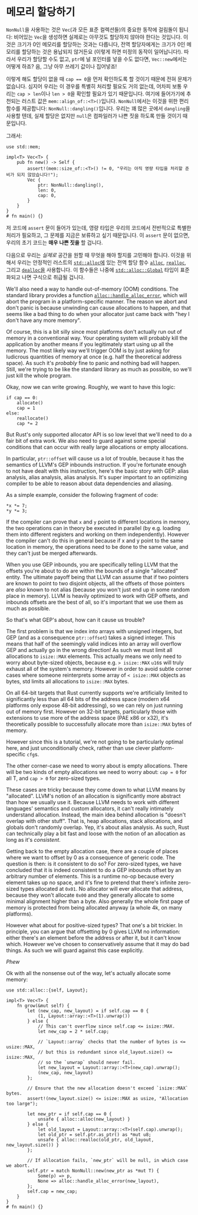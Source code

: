 # 메모리 할당하기

`NonNull`을 사용하는 것은 `Vec`(과 모든 표준 컬렉션들)의 중요한 동작에 걸림돌이 됩니다: 비어있는 `Vec`을 생성하면 실제로는 아무것도 할당하지 않아야 한다는 것입니다. 이것은 크기가 0인 메모리를 할당하는 것과는 다릅니다, 전역 할당자에게는 크기가 0인 메모리를 할당하는 것은 용납되지 않거든요 (이렇게 하면 미정의 동작이 일어납니다!). 따라서 우리가 할당할 수도 없고, `ptr`에 널 포인터를 넣을 수도 없다면, `Vec::new`에서는 어떻게 하죠? 음, 그냥 아무 쓰레기 값이나 집어넣죠!

이렇게 해도 할당이 없을 때 `cap == 0`을 먼저 확인하도록 할 것이기 때문에 전혀 문제가 없습니다. 심지어 우리는 이 경우를 특별히 처리할 필요도 거의 없는데, 어차피 보통 우리는 `cap > len`이나 `len > 0`을 확인할 필요가 있기 때문입니다. 여기에 들어가기에 추천되는 러스트 값은 `mem::align_of::<T>()`입니다. `NonNull`에서는 이것을 위한 편리 함수를 제공합니다: `NonNull::dangling()`입니다. 우리는 꽤 많은 곳에서 `dangling`을 사용할 텐데, 실제 할당은 없지만 `null`은 컴파일러가 나쁜 짓을 하도록 만들 것이기 때문입니다.

그래서:

<!-- ignore: explanation code -->
```rust,ignore
use std::mem;

impl<T> Vec<T> {
    pub fn new() -> Self {
        assert!(mem::size_of::<T>() != 0, "우리는 아직 영량 타입을 처리할 준비가 되지 않았습니다!");
        Vec {
            ptr: NonNull::dangling(),
            len: 0,
            cap: 0,
        }
    }
}
# fn main() {}
```

저 코드에 `assert` 문이 들어가 있는데, 영량 타입은 우리의 코드에서 전반적으로 특별한 처리가 필요하고, 그 문제를 지금은 보류하고 싶기 때문입니다. 이 `assert` 문이 없으면, 우리의 초기 코드는 **매우 나쁜 짓을** 할 겁니다.

다음으로 우리는 *실제로* 공간을 원할 때 무엇을 해야 할지를 고민해야 합니다. 이것을 위해서 우리는 안정적인 러스트의 [`std::alloc`에][std_alloc] 있는 전역 할당 함수 [`alloc`][alloc], [`realloc`][realloc],
그리고 [`dealloc`을][dealloc] 사용합니다. 이 함수들은 나중에 [`std::alloc::Global`][Global] 타입이 표준화되고 나면 구식으로 취급될 겁니다.



We'll also need a way to handle out-of-memory (OOM) conditions. The standard
library provides a function [`alloc::handle_alloc_error`][handle_alloc_error],
which will abort the program in a platform-specific manner.
The reason we abort and don't panic is because unwinding can cause allocations
to happen, and that seems like a bad thing to do when your allocator just came
back with "hey I don't have any more memory".

Of course, this is a bit silly since most platforms don't actually run out of
memory in a conventional way. Your operating system will probably kill the
application by another means if you legitimately start using up all the memory.
The most likely way we'll trigger OOM is by just asking for ludicrous quantities
of memory at once (e.g. half the theoretical address space). As such it's
*probably* fine to panic and nothing bad will happen. Still, we're trying to be
like the standard library as much as possible, so we'll just kill the whole
program.

Okay, now we can write growing. Roughly, we want to have this logic:

```text
if cap == 0:
    allocate()
    cap = 1
else:
    reallocate()
    cap *= 2
```

But Rust's only supported allocator API is so low level that we'll need to do a
fair bit of extra work. We also need to guard against some special
conditions that can occur with really large allocations or empty allocations.

In particular, `ptr::offset` will cause us a lot of trouble, because it has
the semantics of LLVM's GEP inbounds instruction. If you're fortunate enough to
not have dealt with this instruction, here's the basic story with GEP: alias
analysis, alias analysis, alias analysis. It's super important to an optimizing
compiler to be able to reason about data dependencies and aliasing.

As a simple example, consider the following fragment of code:

<!-- ignore: simplified code -->
```rust,ignore
*x *= 7;
*y *= 3;
```

If the compiler can prove that `x` and `y` point to different locations in
memory, the two operations can in theory be executed in parallel (by e.g.
loading them into different registers and working on them independently).
However the compiler can't do this in general because if x and y point to
the same location in memory, the operations need to be done to the same value,
and they can't just be merged afterwards.

When you use GEP inbounds, you are specifically telling LLVM that the offsets
you're about to do are within the bounds of a single "allocated" entity. The
ultimate payoff being that LLVM can assume that if two pointers are known to
point to two disjoint objects, all the offsets of those pointers are *also*
known to not alias (because you won't just end up in some random place in
memory). LLVM is heavily optimized to work with GEP offsets, and inbounds
offsets are the best of all, so it's important that we use them as much as
possible.

So that's what GEP's about, how can it cause us trouble?

The first problem is that we index into arrays with unsigned integers, but
GEP (and as a consequence `ptr::offset`) takes a signed integer. This means
that half of the seemingly valid indices into an array will overflow GEP and
actually go in the wrong direction! As such we must limit all allocations to
`isize::MAX` elements. This actually means we only need to worry about
byte-sized objects, because e.g. `> isize::MAX` `u16`s will truly exhaust all of
the system's memory. However in order to avoid subtle corner cases where someone
reinterprets some array of `< isize::MAX` objects as bytes, std limits all
allocations to `isize::MAX` bytes.

On all 64-bit targets that Rust currently supports we're artificially limited
to significantly less than all 64 bits of the address space (modern x64
platforms only expose 48-bit addressing), so we can rely on just running out of
memory first. However on 32-bit targets, particularly those with extensions to
use more of the address space (PAE x86 or x32), it's theoretically possible to
successfully allocate more than `isize::MAX` bytes of memory.

However since this is a tutorial, we're not going to be particularly optimal
here, and just unconditionally check, rather than use clever platform-specific
`cfg`s.

The other corner-case we need to worry about is empty allocations. There will
be two kinds of empty allocations we need to worry about: `cap = 0` for all T,
and `cap > 0` for zero-sized types.

These cases are tricky because they come
down to what LLVM means by "allocated". LLVM's notion of an
allocation is significantly more abstract than how we usually use it. Because
LLVM needs to work with different languages' semantics and custom allocators,
it can't really intimately understand allocation. Instead, the main idea behind
allocation is "doesn't overlap with other stuff". That is, heap allocations,
stack allocations, and globals don't randomly overlap. Yep, it's about alias
analysis. As such, Rust can technically play a bit fast and loose with the notion of
an allocation as long as it's *consistent*.

Getting back to the empty allocation case, there are a couple of places where
we want to offset by 0 as a consequence of generic code. The question is then:
is it consistent to do so? For zero-sized types, we have concluded that it is
indeed consistent to do a GEP inbounds offset by an arbitrary number of
elements. This is a runtime no-op because every element takes up no space,
and it's fine to pretend that there's infinite zero-sized types allocated
at `0x01`. No allocator will ever allocate that address, because they won't
allocate `0x00` and they generally allocate to some minimal alignment higher
than a byte. Also generally the whole first page of memory is
protected from being allocated anyway (a whole 4k, on many platforms).

However what about for positive-sized types? That one's a bit trickier. In
principle, you can argue that offsetting by 0 gives LLVM no information: either
there's an element before the address or after it, but it can't know which.
However we've chosen to conservatively assume that it may do bad things. As
such we will guard against this case explicitly.

*Phew*

Ok with all the nonsense out of the way, let's actually allocate some memory:

<!-- ignore: simplified code -->
```rust,ignore
use std::alloc::{self, Layout};

impl<T> Vec<T> {
    fn grow(&mut self) {
        let (new_cap, new_layout) = if self.cap == 0 {
            (1, Layout::array::<T>(1).unwrap())
        } else {
            // This can't overflow since self.cap <= isize::MAX.
            let new_cap = 2 * self.cap;

            // `Layout::array` checks that the number of bytes is <= usize::MAX,
            // but this is redundant since old_layout.size() <= isize::MAX,
            // so the `unwrap` should never fail.
            let new_layout = Layout::array::<T>(new_cap).unwrap();
            (new_cap, new_layout)
        };

        // Ensure that the new allocation doesn't exceed `isize::MAX` bytes.
        assert!(new_layout.size() <= isize::MAX as usize, "Allocation too large");

        let new_ptr = if self.cap == 0 {
            unsafe { alloc::alloc(new_layout) }
        } else {
            let old_layout = Layout::array::<T>(self.cap).unwrap();
            let old_ptr = self.ptr.as_ptr() as *mut u8;
            unsafe { alloc::realloc(old_ptr, old_layout, new_layout.size()) }
        };

        // If allocation fails, `new_ptr` will be null, in which case we abort.
        self.ptr = match NonNull::new(new_ptr as *mut T) {
            Some(p) => p,
            None => alloc::handle_alloc_error(new_layout),
        };
        self.cap = new_cap;
    }
}
# fn main() {}
```

[Global]: ../../std/alloc/struct.Global.html
[handle_alloc_error]: ../../alloc/alloc/fn.handle_alloc_error.html
[alloc]: ../../alloc/alloc/fn.alloc.html
[realloc]: ../../alloc/alloc/fn.realloc.html
[dealloc]: ../../alloc/alloc/fn.dealloc.html
[std_alloc]: ../../alloc/alloc/index.html
